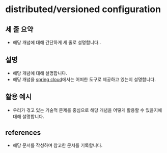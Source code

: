 # distributed/versioned configuration

## 세 줄 요약

- 해당 개념에 대해 간단하게 세 줄로 설명합니다..

## 설명

- 해당 개념에 대해 설명합니다.
- 해당 개념을 [spring cloud](https://spring.io/projects/spring-cloud)에서는 어떠한 도구로 제공하고 있는지 설명합니다.

## 활용 예시

- 우리가 겪고 있는 기술적 문제를 중심으로 해당 개념을 어떻게 활용할 수 있을지에 대해 설명합니다.

## references

- 해당 문서를 작성하며 참고한 문서를 기록합니다.